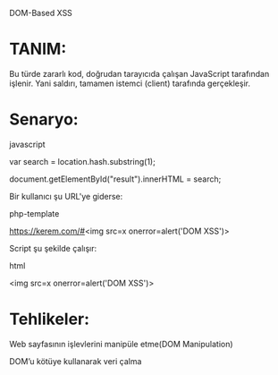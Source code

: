DOM-Based XSS

# TANIM:

Bu türde zararlı kod, doğrudan tarayıcıda çalışan JavaScript tarafından işlenir. Yani saldırı, tamamen istemci (client) tarafında gerçekleşir.

# Senaryo:

javascript

var search = location.hash.substring(1);

document.getElementById("result").innerHTML = search;

Bir kullanıcı şu URL'ye giderse:

php-template

https://kerem.com/#<img src=x onerror=alert('DOM XSS')>

Script şu şekilde çalışır:

html

<div id="result">
  
  <img src=x onerror=alert('DOM XSS')>
  
</div>

# Tehlikeler:

Web sayfasının işlevlerini manipüle etme(DOM Manipulation)

DOM’u kötüye kullanarak veri çalma
